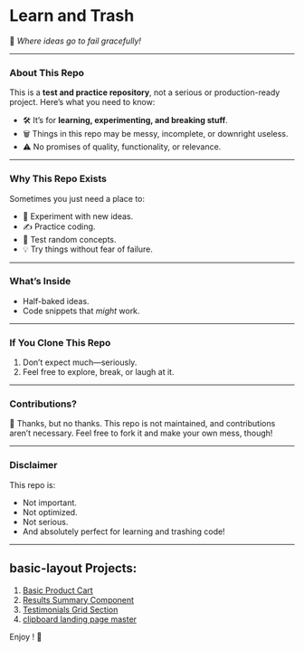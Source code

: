 # Learn and Trash

🚀 _Where ideas go to fail gracefully!_

---

### About This Repo

This is a **test and practice repository**, not a serious or production-ready project. Here’s what you need to know:

-   🛠️ It’s for **learning, experimenting, and breaking stuff**.
-   🗑️ Things in this repo may be messy, incomplete, or downright useless.
-   ⚠️ No promises of quality, functionality, or relevance.

---

### Why This Repo Exists

Sometimes you just need a place to:

-   🧪 Experiment with new ideas.
-   ✍️ Practice coding.
-   🎯 Test random concepts.
-   💡 Try things without fear of failure.

---

### What’s Inside

-   Half-baked ideas.
-   Code snippets that _might_ work.

---

### If You Clone This Repo

1. Don’t expect much—seriously.
2. Feel free to explore, break, or laugh at it.

---

### Contributions?

👋 Thanks, but no thanks. This repo is not maintained, and contributions aren’t necessary. Feel free to fork it and make your own mess, though!

---

### Disclaimer

This repo is:

-   Not important.
-   Not optimized.
-   Not serious.
-   And absolutely perfect for learning and trashing code!

---

## basic-layout Projects:

1. [Basic Product Cart](https://abstowhid.github.io/learn-and-trash/basic-layouts/basic-product-cart/)
2. [Results Summary Component](https://abstowhid.github.io/learn-and-trash/basic-layouts/results-summary-component-main/)
3. [Testimonials Grid Section](https://abstowhid.github.io/learn-and-trash/basic-layouts/testimonials-grid-section/)
4. [clipboard landing page master](https://abstowhid.github.io/learn-and-trash/basic-layouts/clipboard-landing-page-master/)

Enjoy ! 🚀
